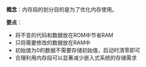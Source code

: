 **概念**：内存段的划分目的是为了优化内存使用。 

**要点**：

- 将不变的代码和数据放在ROM中节省RAM
- 只将需要修改的数据放在RAM中
- 初始值为0的数据不需要存储初始值，启动时清零即可
- 合理利用内存段可以显著减少嵌入式系统的存储需求